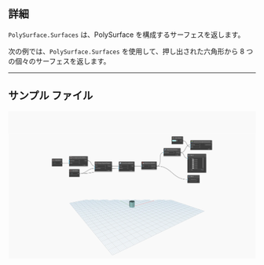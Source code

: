 ## 詳細
`PolySurface.Surfaces` は、PolySurface を構成するサーフェスを返します。

次の例では、`PolySurface.Surfaces` を使用して、押し出された六角形から 8 つの個々のサーフェスを返します。


___
## サンプル ファイル

![PolySurface.Surfaces](./Autodesk.DesignScript.Geometry.PolySurface.Surfaces_img.jpg)

